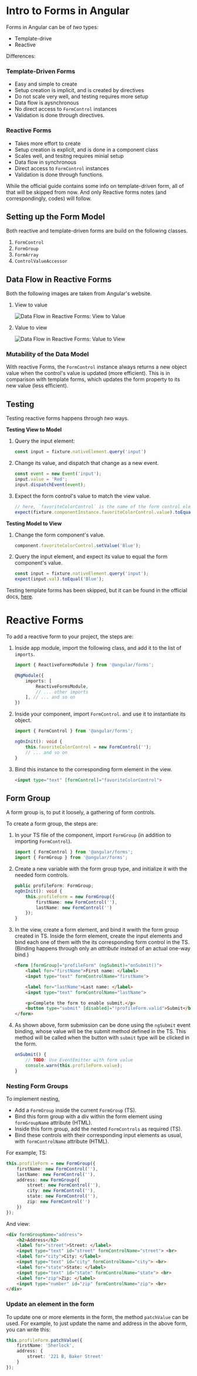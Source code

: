 # Intro to Forms in Angular

Forms in Angular can be of _two_ types:
- Template-drive
- Reactive

Differences:
### Template-Driven Forms
- Easy and simple to create
- Setup creation is implicit, and is created by directives
- Do not scale very well, and testing requires more setup
- Data flow is aysnchronous
- No direct access to `FormControl` instances
- Validation is done through directives.

### Reactive Forms
- Takes more effort to create
- Setup creation is explicit, and is done in a component class
- Scales well, and tesitng requires minial setup
- Data flow in synchronous
- Direct access to `FormControl` instances
- Validation is done through functions.

While the official guide contains some info on template-driven form, all of that will be skipped from now.
And only Reactive forms notes (and correspondingly, codes) will follow.

## Setting up the Form Model
Both reactive and template-driven forms are build on the following classes.

1. `FormControl`
2. `FormGroup`
3. `FormArray`
4. `ControlValueAccessor`

## Data Flow in Reactive Forms
Both the following images are taken from Angular's website.
1. View to value

    ![Data Flow in Reactive Forms: View to Value](https://angular.io/generated/images/guide/forms-overview/dataflow-reactive-forms-vtm.png)
2. Value to view

    ![Data Flow in Reactive Forms: Value to View](https://angular.io/generated/images/guide/forms-overview/dataflow-reactive-forms-mtv.png)

### Mutability of the Data Model
With reactive Forms, the `FormControl` instance always returns a new object value when the control's value is updated (more efficient).
This is in comparison with template forms, which updates the form property to its new value (less efficient).

## Testing
Testing reactive forms happens through _two_ ways.

**Testing View to Model**
1. Query the input element:
    ```ts
    const input = fixture.nativeElement.query('input')
    ```
2. Change its value, and dispatch that change as a new event.
    ```ts
    const event = new Event('input');
    input.value = 'Red';
    input.dispatchEvent(event);
    ```
3. Expect the form control's value to match the view value.
    ```ts
    // here, `favoriteColorControl` is the name of the form control element
    expect(fixture.componentInstance.favoriteColorControl.value).toEqual('Red');
    ```

**Testing Model to View**
1. Change the form component's value.
    ```ts
    component.favoriteColorControl.setValue('Blue');
    ```
2. Query the input element, and expect its value to equal the form component's value.
    ```ts
    const input = fixture.nativeElement.query('input');
    expect(input.val).toEqual('Blue');
    ```

Testing template forms has been skipped, but it can be found in the official docs, [here](https://angular.io/guide/forms-overview#testing-template-driven-forms).

# Reactive Forms
To add a reactive form to your project, the steps are:
1. Inside app module, import the following class, and add it to the list of `imports`.
    ```ts
    import { ReactiveFormsModule } from '@angular/forms';

    @NgModule({
        imports: [
            ReactiveFormsModule,
            // ... other imports
        ], // ... and so on
    })
    ```
2. Inside your component, import `FormControl`. and use it to instantiate its object.
    ```ts
    import { FormControl } from '@angular/forms';

    ngOnInit(): void {
        this.favoriteColorControl = new FormControl('');
        // ... and so on
    }
    ```
3. Bind this instance to the corresponding form element in the view.
    ```html
    <input type="text" [formControl]="favoriteColorControl">
    ```

## Form Group
A form group is, to put it loosely, a gathering of form controls.

To create a form group, the steps are:
1. In your TS file of the component, import `FormGroup` (in addition to importing `FormControl`).
    ```ts
    import { FormControl } from '@angular/forms';
    import { FormGroup } from '@angular/forms';

    ```
2. Create a new variable with the form group type, and initialize it with the needed form controls.
    ```ts
    public profileForm: FormGroup;
    ngOnInit(): void {
        this.profileForm = new FormGroup({
            firstName: new FormControl(''),
            lastName: new FormControl('')
        });
    }
    ```

3. In the view, create a form element, and bind it wwith the form group created in TS. Inside the form element, create the input elements and bind each one of them with the its corresponding form control in the TS. (Binding happens through only an _attribute_ instead of an actual one-way bind.)
    ```html
    <form [formGroup]="profileForm" (ngSubmit)="onSubmit()">
        <label for="firstName">First name: </label>
        <input type="text" formControlName="firstName">

        <label for="lastName">Last name: </label>
        <input type="text" formControlName="lastName">

        <p>Complete the form to enable submit.</p>
        <button type="submit" [disabled]="!profileForm.valid">Submit</button>
    </form>
    ```

4. As shown above, form submission can be done using the `ngSubmit` event binding, whose value will be the submit method defined in the TS. This method will be called when the button with `submit` type will be clicked in the form.
    ```ts
    onSubmit() {
        // TODO: Use EventEmitter with form value
        console.warn(this.profileForm.value);
    }
    ```

### Nesting Form Groups
To implement nesting,
- Add a `FormGroup` inside the current `FormGroup` (TS).
- Bind this form group with a div within the form element using `formGroupName` attribute (HTML).
- Inside this form group, add the nested `FormControls` as required (TS).
- Bind these controls with their corresponding input elements as usual, with `formControlName` attribute (HTML).

For example, TS:
```ts
this.profileForm = new FormGroup({
    firstName: new FormControl(''),
    lastName: new FormControl(''),
    address: new FormGroup({
        street: new FormControl(''),
        city: new FormControl(''),
        state: new FormControl(''),
        zip: new FormControl('')
    })
});
```
And view:
```html
<div formGroupName="address">
    <h2>Address</h2>
    <label for="street">Street: </label>
    <input type="text" id="street" formControlName="street"> <br>
    <label for="city">City: </label>
    <input type="text" id="city" formControlName="city"> <br>
    <label for="state">State: </label>
    <input type="text" id="state" formControlName="state"> <br>
    <label for="zip">Zip: </label>
    <input type="number" id="zip" formControlName="zip"> <br>
</div>
```

### Update an element in the form
To update one or more elements in the form, the method `patchValue` can be used.
For example, to just update the name and address in the above form, you can write this:
```ts
this.profileForm.patchValue({
    firstName: 'Sherlock',
    address: {
        street: '221 B, Baker Street'
    }
});
```
